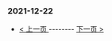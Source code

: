 ### 2021-12-22 
 

- [ < 上一页 ](https://github.com/able8/weibo-hot-record/blob/master/2021-12-21.md) -------- [ 下一页 > ](https://github.com/able8/weibo-hot-record/blob/master/2021-12-23.md)